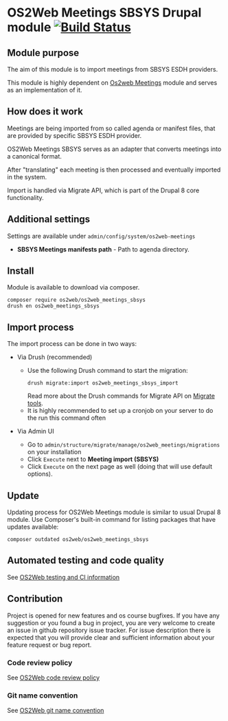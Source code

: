 # OS2Web Meetings SBSYS Drupal module [![Build Status](https://travis-ci.org/OS2web/os2web_meetings_sbsys.svg?branch=master)](https://travis-ci.org/OS2web/os2web_meetings_sbsys)

## Module purpose

The aim of this module is to import meetings from SBSYS ESDH providers.

This module is highly dependent on  [Os2web Meetings](https://github.com/OS2web/os2web_meetings) module and serves as an implementation of it.

## How does it work

Meetings are being imported from so called agenda or manifest files, that are provided by specific SBSYS ESDH provider.

OS2Web Meetings SBSYS serves as an adapter that converts meetings into a canonical format.

After "translating" each meeting is then processed and eventually imported in the system.

Import is handled via Migrate API, which is part of the Drupal 8 core functionality.

## Additional settings
Settings are available under ```admin/config/system/os2web-meetings```
* **SBSYS Meetings manifests path** - Path to agenda directory.

## Install

Module is available to download via composer.
```
composer require os2web/os2web_meetings_sbsys
drush en os2web_meetings_sbsys
```

## Import process

The import process can be done in two ways:
* Via Drush (recommended)
    * Use the following Drush command to start the migration:
        ```
        drush migrate:import os2web_meetings_sbsys_import
        ```
        Read more about the Drush commands for Migrate API on [Migrate tools](https://www.drupal.org/project/migrate_tool).
    * It is highly recommended to set up a cronjob on your server to do the run this command often

* Via Admin UI
    * Go to ```admin/structure/migrate/manage/os2web_meetings/migrations``` on your installation
    * Click ```Execute``` next to **Meeting import (SBSYS)**
    * Click ```Execute``` on the next page as well (doing that will use default options).

## Update
Updating process for OS2Web Meetings module is similar to usual Drupal 8 module.
Use Composer's built-in command for listing packages that have updates available:

```
composer outdated os2web/os2web_meetings_sbsys
```

## Automated testing and code quality
See [OS2Web testing and CI information](https://github.com/OS2Web/docs#testing-and-ci)

## Contribution

Project is opened for new features and os course bugfixes.
If you have any suggestion or you found a bug in project, you are very welcome
to create an issue in github repository issue tracker.
For issue description there is expected that you will provide clear and
sufficient information about your feature request or bug report.

### Code review policy
See [OS2Web code review policy](https://github.com/OS2Web/docs#code-review)

### Git name convention
See [OS2Web git name convention](https://github.com/OS2Web/docs#git-guideline)
